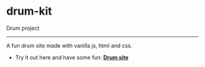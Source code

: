 # drum-kit
Drum project
<hr>
A fun drum site made with vanilla js, html and css.
</hr>

- Try it out here and have some fun: **[Drum site](https://julius4120.github.io/drum-kit/)**
